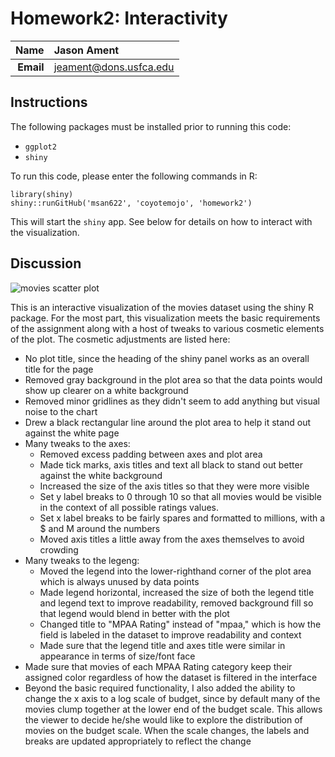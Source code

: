 Homework2: Interactivity
==============================

| **Name**  | Jason Ament  |
|----------:|:-------------|
| **Email** | jeament@dons.usfca.edu |

## Instructions ##

The following packages must be installed prior to running this code:

- `ggplot2`
- `shiny`

To run this code, please enter the following commands in R:

```
library(shiny)
shiny::runGitHub('msan622', 'coyotemojo', 'homework2')
```

This will start the `shiny` app. See below for details on how to interact with the visualization.

## Discussion ##
![movies scatter plot](shiny-scatter.png)

This is an interactive visualization of the movies dataset using the shiny R package.  For the most part, this visualization meets the basic requirements of the assignment along with a host of tweaks to various cosmetic elements of the plot.  The cosmetic adjustments are listed here:
* No plot title, since the heading of the shiny panel works as an overall title for the page
* Removed gray background in the plot area so that the data points would show up clearer on a white background
* Removed minor gridlines as they didn't seem to add anything but visual noise to the chart
* Drew a black rectangular line around the plot area to help it stand out against the white page
* Many tweaks to the axes:
  * Removed excess padding between axes and plot area
  * Made tick marks, axis titles and text all black to stand out better against the white background
  * Increased the size of the axis titles so that they were more visible
  * Set y label breaks to 0 through 10 so that all movies would be visible in the context of all possible ratings values.
  * Set x label breaks to be fairly spares and formatted to millions, with a $ and M around the numbers
  * Moved axis titles a little away from the axes themselves to avoid crowding
* Many tweaks to the legeng:
  * Moved the legend into the lower-righthand corner of the plot area which is always unused by data points
  * Made legend horizontal, increased the size of both the legend title and legend text to improve readability, removed background fill so that legend would blend in better with the plot
  * Changed title to "MPAA Rating" instead of "mpaa," which is how the field is labeled in the dataset to improve readability and context
  * Made sure that the legend title and axes title were similar in appearance in terms of size/font face
* Made sure that movies of each MPAA Rating category keep their assigned color regardless of how the dataset is filtered in the interface
* Beyond the basic required functionality, I also added the ability to change the x axis to a log scale of budget, since by default many of the movies clump together at the lower end of the budget scale.  This allows the viewer to decide he/she would like to explore the distribution of movies on the budget scale.  When the scale changes, the labels and breaks are updated appropriately to reflect the change
  
